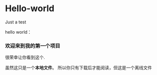 # Hello-world
Just a test
<p>
hello world：
<h3>欢迎来到我的第一个项目</h3>
<p>很荣幸让你看到这个.</p>
<p>
虽然这只是一个<strong>本地文件</strong>。
所以你只有下载后才能阅读，但这是一个离线文件
